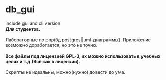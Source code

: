 # db_gui
include gui and cli version
<br><b>Для студентов.</b></br>
<br>Лабораторные по рпр(бд postgres||uml-диаграммы).
Приложение возможно доработается, но это не точно.</br>
<br><b>Все файлы под лицензией GPL-3, их можно использовать в учебных целях и т.д.(Всё как в лицензии).</b></br>
<br>Скрипты не идеальны, можно(нужно) довести до ума.</br>
